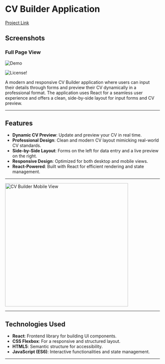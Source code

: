 # CV Builder Application

[Project Link](https://cv-application-omega-six.vercel.app/)

## Screenshots

### Full Page View

![Demo](https://github.com/user-attachments/assets/64dce429-38a5-497f-b107-cf8282ff850f)


![License](https://img.shields.io/badge/license-MIT-blue.svg)!


A modern and responsive CV Builder application where users can input their details through forms and preview their CV dynamically in a professional format. The application uses React for a seamless user experience and offers a clean, side-by-side layout for input forms and CV preview.

---

## Features

- **Dynamic CV Preview**: Update and preview your CV in real time.
- **Professional Design**: Clean and modern CV layout mimicking real-world CV standards.
- **Side-by-Side Layout**: Forms on the left for data entry and a live preview on the right.
- **Responsive Design**: Optimized for both desktop and mobile views.
- **React-Powered**: Built with React for efficient rendering and state management.

---

<img alt="CV Builder Mobile View" src="./screenshot_mobile_view.png" width="400px" />

---

## Technologies Used

- **React**: Frontend library for building UI components.
- **CSS Flexbox**: For a responsive and structured layout.
- **HTML5**: Semantic structure for accessibility.
- **JavaScript (ES6)**: Interactive functionalities and state management.

---

